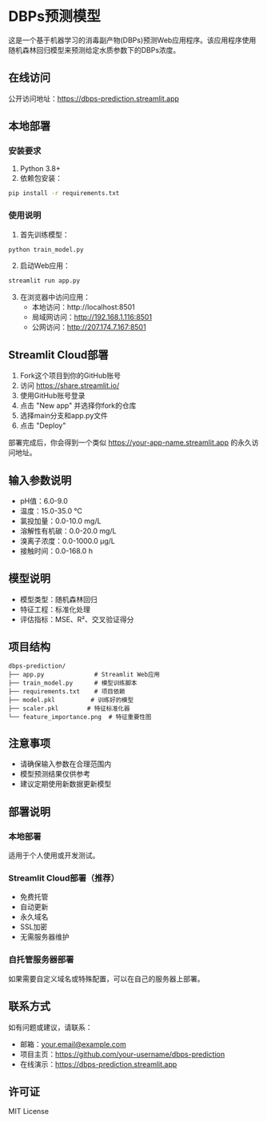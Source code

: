 # DBPs预测模型

这是一个基于机器学习的消毒副产物(DBPs)预测Web应用程序。该应用程序使用随机森林回归模型来预测给定水质参数下的DBPs浓度。

## 在线访问

公开访问地址：https://dbps-prediction.streamlit.app

## 本地部署

### 安装要求

1. Python 3.8+
2. 依赖包安装：
```bash
pip install -r requirements.txt
```

### 使用说明

1. 首先训练模型：
```bash
python train_model.py
```

2. 启动Web应用：
```bash
streamlit run app.py
```

3. 在浏览器中访问应用：
   - 本地访问：http://localhost:8501
   - 局域网访问：http://192.168.1.116:8501
   - 公网访问：http://207.174.7.167:8501

## Streamlit Cloud部署

1. Fork这个项目到你的GitHub账号
2. 访问 https://share.streamlit.io/
3. 使用GitHub账号登录
4. 点击 "New app" 并选择你fork的仓库
5. 选择main分支和app.py文件
6. 点击 "Deploy"

部署完成后，你会得到一个类似 https://your-app-name.streamlit.app 的永久访问地址。

## 输入参数说明

- pH值：6.0-9.0
- 温度：15.0-35.0 °C
- 氯投加量：0.0-10.0 mg/L
- 溶解性有机碳：0.0-20.0 mg/L
- 溴离子浓度：0.0-1000.0 μg/L
- 接触时间：0.0-168.0 h

## 模型说明

- 模型类型：随机森林回归
- 特征工程：标准化处理
- 评估指标：MSE、R²、交叉验证得分

## 项目结构

```
dbps-prediction/
├── app.py              # Streamlit Web应用
├── train_model.py      # 模型训练脚本
├── requirements.txt    # 项目依赖
├── model.pkl          # 训练好的模型
├── scaler.pkl        # 特征标准化器
└── feature_importance.png  # 特征重要性图
```

## 注意事项

- 请确保输入参数在合理范围内
- 模型预测结果仅供参考
- 建议定期使用新数据更新模型

## 部署说明

### 本地部署
适用于个人使用或开发测试。

### Streamlit Cloud部署（推荐）
- 免费托管
- 自动更新
- 永久域名
- SSL加密
- 无需服务器维护

### 自托管服务器部署
如果需要自定义域名或特殊配置，可以在自己的服务器上部署。

## 联系方式

如有问题或建议，请联系：
- 邮箱：your.email@example.com
- 项目主页：https://github.com/your-username/dbps-prediction
- 在线演示：https://dbps-prediction.streamlit.app

## 许可证

MIT License 